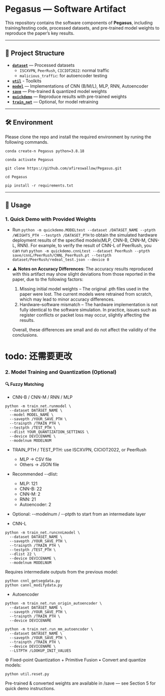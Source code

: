 # Pegasus — Software Artifact

This repository contains the software components of **Pegasus**, including training/testing code, processed datasets, and pre-trained model weights to reproduce the paper’s key results.

---

## 📂 Project Structure

- [**`dataset`**](./dataset/) — Processed datasets  
  - `ISCXVPN`, `PeerRush`, `CICIOT2022`: normal traffic  
  - `malicious_traffic`: for autoencoder testing
- [**`util`**](./util/) - Toolkits
- [**`model`**](./model/) — Implementations of CNN (B/M/L), MLP, RNN, Autoencoder  
- [**`save`**](./save/) — Pre-trained & quantized model weights  
- [**`quickdemo`**](./quickdemo/) — Reproduce results with pre-trained weights 
- [**`train_net`**](./train_net/) — Optional, for model retraining

---

## 🛠 Environment

Please clone the repo and install the required environment by runing the following commands.
```
conda create-n Pegasus python=3.8.18

conda activate Pegasus

git clone https://github.com/afireswallow/Pegasus.git

cd Pegasus

pip install -r requirements.txt

```

---

## 🚀 Usage

### 1. Quick Demo with Provided Weights

* Run ```python -m quickdemo.MODELtest --dataset /DATASET_NAME --ptpth /WEIGHTS_PTH --testpth /DATASET_PTH``` to obtain the simulated hardware deployment results of the specified models(MLP, CNN-B, CNN-M, CNN-L, RNN). For example, to verify the result of CNN-L of PeerRush, you can run ```python -m quickdemo.cnnLtest --dataset PeerRush --ptpth save/cnnL/PeerRush/CNNL_PeerRush.pt --testpth dataset/PeerRush/redeal_test.json --device 0```

* ⚠️ **Notes on Accuracy Differences**: The accuracy results reproduced with this artifact may show slight deviations from those reported in the paper, due to the following factors:
	1.	Missing initial model weights – The original .pth files used in the paper were lost. The current models were retrained from scratch, which may lead to minor accuracy differences.
	2.	Hardware–software mismatch – The hardware implementation is not fully identical to the software simulation. In practice, issues such as register conflicts or packet loss may occur, slightly affecting the results.

    Overall, these differences are small and do not affect the validity of the conclusions. 

# todo: 还需要更改

### 2. Model Training and Quantization (Optional)

#### 🔍 Fuzzy Matching
- CNN-B / CNN-M / RNN / MLP

```
python -m train_net.runmodel \
  --dataset DATASET_NAME \
  --model MODEL_NAME \
  --savepth /YOUR_SAVE_PTH \
  --trainpth /TRAIN_PTH \
  --testpth /TEST_PTH \
  --dlist YOUR_QUANTIZATION_SETTINGS \
  --device DEVICENAME \
  --modelnum MODELNUM
```

- TRAIN_PTH / TEST_PTH: use ISCXVPN, CICIOT2022, or PeerRush
    - MLP → CSV file
    - Others → JSON file
- Recommended --dlist:
    - MLP: 121
	- CNN-B: 22
	- CNN-M: 2
	- RNN: 21
	- Autoencoder: 2
- Optional: --modelnum / --ptpth to start from an intermediate layer


- CNN-L
```
python -m train_net.runcnnLmodel \
  --dataset DATASET_NAME \
  --savepth /YOUR_SAVE_PTH \
  --trainpth /TRAIN_PTH \
  --testpth /TEST_PTH \
  --dlist 22 \
  --device DEVICENAME \
  --modelnum MODELNUM
```
Requires intermediate outputs from the previous model:
```
python cnnl_getsegdata.py
python cannl_modifydata.py
```


- Autoencoder
```
python -m train_net.run_origin_autoencoder \
  --dataset DATASET_NAME \
  --savepth /YOUR_SAVE_PTH \
  --trainpth /TRAIN_PTH \
  --device DEVICENAME

python -m train_net.run_mm_autoencoder \
  --dataset DATASET_NAME \
  --savepth /YOUR_SAVE_PTH \
  --trainpth /TRAIN_PTH \
  --device DEVICENAME \
  --LSTPTH /LOOKUP_INIT_VALUES
```


⚙️ Fixed-point Quantization + Primitive Fusion
	•	Convert and quantize models:
```
python util.reset.py
```

Pre-trained & converted weights are available in /save — see Section 5 for quick demo instructions.
